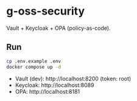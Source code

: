 # g-oss-security

Vault + Keycloak + OPA (policy-as-code).

## Run
```bash
cp .env.example .env
docker compose up -d
```
- Vault (dev): http://localhost:8200 (token: root)
- Keycloak: http://localhost:8089
- OPA: http://localhost:8181
